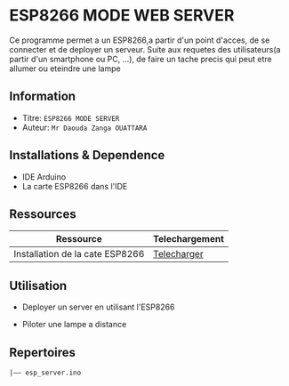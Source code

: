ESP8266 MODE WEB SERVER
===
Ce programme permet a un ESP8266,a partir d'un point d'acces, de se connecter et de deployer un serveur.
Suite aux requetes des utilisateurs(a partir d'un smartphone ou PC, ...), de faire un tache precis qui peut etre allumer ou eteindre une lampe
## Information
- Titre:  `ESP8266 MODE SERVER`
- Auteur:  `Mr Daouda Zanga OUATTARA`

## Installations & Dependence
- IDE Arduino
- La carte ESP8266 dans l'IDE

## Ressources
| Ressource | Telechargement |
| ---     | ---   |
| Installation de la cate ESP8266 | [Telecharger](https://structiot.flexunivers.com/media/ressource/INSTALLATION_DE_LA_CARTE_ESP8266.pdf) |

## Utilisation
- Deployer un server en utilisant l'ESP8266

- Piloter une lampe a distance

  

## Repertoires
```
|—— esp_server.ino
```